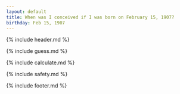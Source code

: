 ```yaml
---
layout: default
title: When was I conceived if I was born on February 15, 1907?
birthday: Feb 15, 1907
---
```


{% include header.md %}

{% include guess.md %}

{% include calculate.md %}

{% include safety.md %}

{% include footer.md %}



